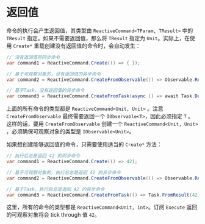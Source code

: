 # 返回值

命令的执行会产生返回值，其类型由 `ReactiveCommand<TParam, TResult>` 中的 `TResult` 指定。如果不需要返回值，那么将 `TResult` 指定为 `Unit`。实际上，在使用 `Create*` 重载创建没有返回值的命令时，会自动发生：

```cs
// 没有返回值的同步命令
var command1 = ReactiveCommand.Create(() => { });

// 基于可观察对象的，没有返回值的异步命令
var command2 = ReactiveCommand.CreateFromObservable(() => Observable.Return(Unit.Default));

// 基于Task，没有返回值的异步命令
var command3 = ReactiveCommand.CreateFromTask(async () => await Task.Delay(TimeSpan.FromSeconds(2)));
```

上面的所有命令的类型都是 `ReactiveCommand<Unit, Unit>` 。注意 `CreateFromObservable` 最终需要返回一个 `IObservable<T>`，因此必须指定 `T` 。这样的话，要用 `CreateFromObservable` 创建一个 `ReactiveCommand<Unit, Unit>` ，必须确保可观察对象的类型是 `IObservable<Unit>`。

如果想创建能够返回值的命令，只需要使用适当的 `Create*` 方法：

```cs
// 执行后总是返回 42 的同步命令
var command1 = ReactiveCommand.Create(() => 42);

// 基于可观察对象的，执行后总是返回 42 的异步命令
var command2 = ReactiveCommand.CreateFromObservable(() => Observable.Return(42));

// 基于Task，执行后总是返回 42 的异步命令
var command3 = ReactiveCommand.CreateFromTask(() => Task.FromResult(42));
```

这里，所有的命令的类型都是 `ReactiveCommand<Unit, int>`。订阅 `Execute` 返回的可观察对象将会 tick through 值 `42`。

